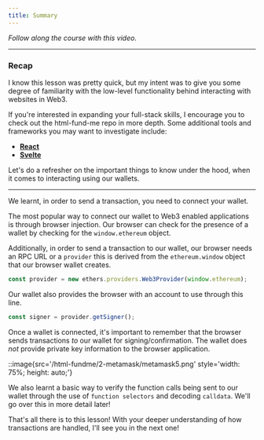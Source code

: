 ```yaml
---
title: Summary
---
```


_Follow along the course with this video._

---

### Recap

I know this lesson was pretty quick, but my intent was to give you some degree of familiarity with the low-level functionality behind interacting with websites in Web3.

If you're interested in expanding your full-stack skills, I encourage you to check out the html-fund-me repo in more depth. Some additional tools and frameworks you may want to investigate include:

- [**React**](https://react.dev/)
- [**Svelte**](https://svelte.dev/)

Let's do a refresher on the important things to know under the hood, when it comes to interacting using our wallets.

---

We learnt, in order to send a transaction, you need to connect your wallet.

The most popular way to connect our wallet to Web3 enabled applications is through browser injection. Our browser can check for the presence of a wallet by checking for the `window.ethereum` object.

Additionally, in order to send a transaction to our wallet, our browser needs an RPC URL or a `provider` this is derived from the `ethereum.window` object that our browser wallet creates.

```js
const provider = new ethers.providers.Web3Provider(window.ethereum);
```

Our wallet also provides the browser with an account to use through this line.

```js
const signer = provider.getSigner();
```

Once a wallet is connected, it's important to remember that the browser sends transactions _to_ our wallet for signing/confirmation. The wallet does _not_ provide private key information to the browser application.

::image{src='/html-fundme/2-metamask/metamask5.png' style='width: 75%; height: auto;'}

We also learnt a basic way to verify the function calls being sent to our wallet through the use of `function selectors` and decoding `calldata`. We'll go over this in more detail later!

That's all there is to this lesson! With your deeper understanding of how transactions are handled, I'll see you in the next one!
